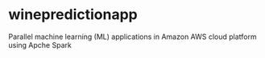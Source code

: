 # winepredictionapp
Parallel machine learning (ML) applications in Amazon AWS cloud platform using Apche Spark
